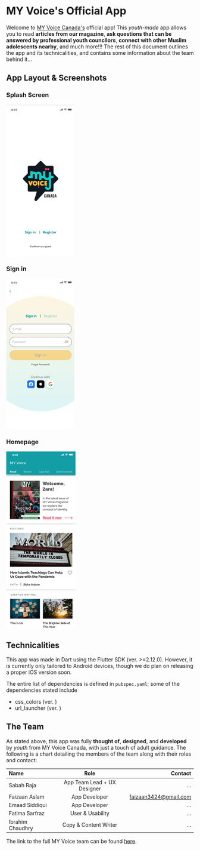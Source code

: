 # MY Voice's Official App

Welcome to [MY Voice Canada's](https://www.myvoicecanada.com) official app! This _youth-made_ app allows you to read **articles from our magazine**, **ask questions that can be answered by professional youth councilors**, **connect with other Muslim adolescents nearby**, and much more!!! The rest of this document outlines the app and its technicalities, and contains some information about the team behind it...

## App Layout & Screenshots

### Splash Screen

![Splash Screen](./screenshots/app_splashscreen.png)

### Sign in

![Sign In](./screenshots/app_signin.png)

### Homepage

![Home](./screenshots/app_home.png)

## Technicalities

This app was made in Dart using the Flutter SDK (ver. >=2.12.0). However, it is currently only tailored to Android devices, though we do plan on releasing a proper iOS version soon.

The entire list of dependencies is defined in `pubspec.yaml`; some of the dependencies stated include

- css_colors (ver. )
- url_launcher (ver. )

## The Team

As stated above, this app was fully **thought of**, **designed**, and **developed** by _youth_ from MY Voice Canada, with just a touch of adult guidance. The following is a chart detailing the members of the team along with their roles and contact:

| Name             |            Role             |               Contact |
| :--------------- | :-------------------------: | --------------------: |
| Sabah Raja       | App Team Lead + UX Designer |                   ... |
| Faizaan Aslam    |        App Developer        | faizaan3424@gmail.com |
| Emaad Siddiqui   |        App Developer        |                   ... |
| Fatima Sarfraz   |      User & Usability       |                   ... |
| Ibrahim Chaudhry |    Copy & Content Writer    |                   ... |

The link to the full MY Voice team can be found [here](https://myvoicecanada.com/about/).

<!--## Getting Started

This project is a starting point for a Flutter application.

A few resources to get you started if this is your first Flutter project:

- [Lab: Write your first Flutter app](https://flutter.dev/docs/get-started/codelab)
- [Cookbook: Useful Flutter samples](https://flutter.dev/docs/cookbook)

For help getting started with Flutter, view our
[online documentation](https://flutter.dev/docs), which offers tutorials,
samples, guidance on mobile development, and a full API reference.
-->
